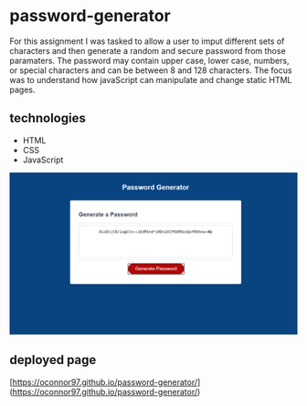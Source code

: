 # password-generator

For this assignment I was tasked to allow a user to imput different sets of characters and then generate a random and secure password from those paramaters.  The password may contain upper case, lower case, numbers, or special characters and can be between 8 and 128 characters.  The focus was to understand how javaScript can manipulate and change static HTML pages.

## technologies

* HTML
* CSS
* JavaScript

![](/assets/Images/screenshot.png)

## deployed page

[https://oconnor97.github.io/password-generator/] (https://oconnor97.github.io/password-generator/)


